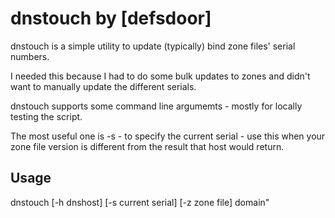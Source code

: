 # dnstouch by [defsdoor]

dnstouch is a simple utility to update (typically) bind zone files' serial numbers.

I needed this because I had to do some bulk updates to zones and didn't want to manually update the different serials.

dnstouch supports some command line argumemts - mostly for locally testing the script.

The most useful one is -s - to specify the current serial - use this when your zone file version is different from the result that host would return.

## Usage
  dnstouch [-h dnshost] [-s current serial] [-z zone file] domain"
